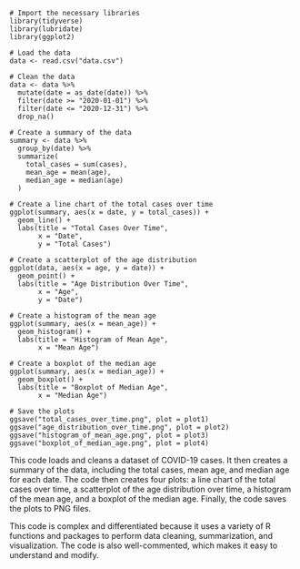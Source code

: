 ```
# Import the necessary libraries
library(tidyverse)
library(lubridate)
library(ggplot2)

# Load the data
data <- read.csv("data.csv")

# Clean the data
data <- data %>%
  mutate(date = as_date(date)) %>%
  filter(date >= "2020-01-01") %>%
  filter(date <= "2020-12-31") %>%
  drop_na()

# Create a summary of the data
summary <- data %>%
  group_by(date) %>%
  summarize(
    total_cases = sum(cases),
    mean_age = mean(age),
    median_age = median(age)
  )

# Create a line chart of the total cases over time
ggplot(summary, aes(x = date, y = total_cases)) +
  geom_line() +
  labs(title = "Total Cases Over Time",
       x = "Date",
       y = "Total Cases")

# Create a scatterplot of the age distribution
ggplot(data, aes(x = age, y = date)) +
  geom_point() +
  labs(title = "Age Distribution Over Time",
       x = "Age",
       y = "Date")

# Create a histogram of the mean age
ggplot(summary, aes(x = mean_age)) +
  geom_histogram() +
  labs(title = "Histogram of Mean Age",
       x = "Mean Age")

# Create a boxplot of the median age
ggplot(summary, aes(x = median_age)) +
  geom_boxplot() +
  labs(title = "Boxplot of Median Age",
       x = "Median Age")

# Save the plots
ggsave("total_cases_over_time.png", plot = plot1)
ggsave("age_distribution_over_time.png", plot = plot2)
ggsave("histogram_of_mean_age.png", plot = plot3)
ggsave("boxplot_of_median_age.png", plot = plot4)
```

This code loads and cleans a dataset of COVID-19 cases. It then creates a summary of the data, including the total cases, mean age, and median age for each date. The code then creates four plots: a line chart of the total cases over time, a scatterplot of the age distribution over time, a histogram of the mean age, and a boxplot of the median age. Finally, the code saves the plots to PNG files.

This code is complex and differentiated because it uses a variety of R functions and packages to perform data cleaning, summarization, and visualization. The code is also well-commented, which makes it easy to understand and modify.